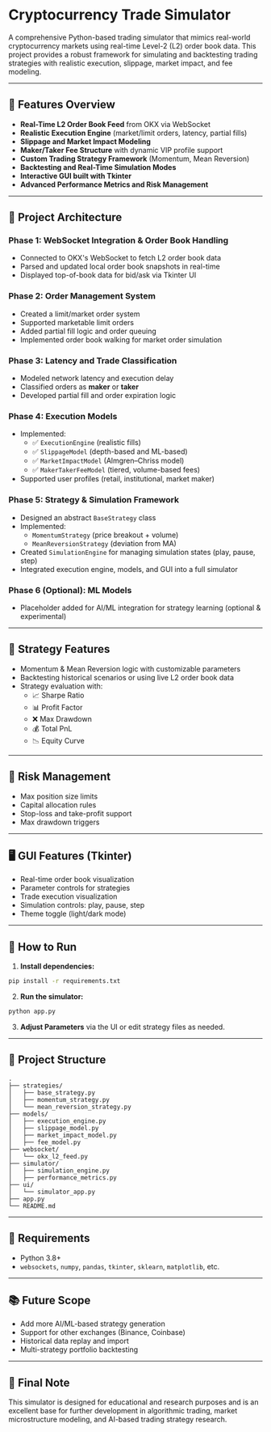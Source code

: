 
# Cryptocurrency Trade Simulator

A comprehensive Python-based trading simulator that mimics real-world cryptocurrency markets using real-time Level-2 (L2) order book data. This project provides a robust framework for simulating and backtesting trading strategies with realistic execution, slippage, market impact, and fee modeling.

---

## 📌 Features Overview

- **Real-Time L2 Order Book Feed** from OKX via WebSocket
- **Realistic Execution Engine** (market/limit orders, latency, partial fills)
- **Slippage and Market Impact Modeling**
- **Maker/Taker Fee Structure** with dynamic VIP profile support
- **Custom Trading Strategy Framework** (Momentum, Mean Reversion)
- **Backtesting and Real-Time Simulation Modes**
- **Interactive GUI built with Tkinter**
- **Advanced Performance Metrics and Risk Management**

---

## 🧠 Project Architecture

### Phase 1: WebSocket Integration & Order Book Handling
- Connected to OKX's WebSocket to fetch L2 order book data
- Parsed and updated local order book snapshots in real-time
- Displayed top-of-book data for bid/ask via Tkinter UI

### Phase 2: Order Management System
- Created a limit/market order system
- Supported marketable limit orders
- Added partial fill logic and order queuing
- Implemented order book walking for market order simulation

### Phase 3: Latency and Trade Classification
- Modeled network latency and execution delay
- Classified orders as **maker** or **taker**
- Developed partial fill and order expiration logic

### Phase 4: Execution Models
- Implemented:
  - ✅ `ExecutionEngine` (realistic fills)
  - ✅ `SlippageModel` (depth-based and ML-based)
  - ✅ `MarketImpactModel` (Almgren–Chriss model)
  - ✅ `MakerTakerFeeModel` (tiered, volume-based fees)
- Supported user profiles (retail, institutional, market maker)

### Phase 5: Strategy & Simulation Framework
- Designed an abstract `BaseStrategy` class
- Implemented:
  - `MomentumStrategy` (price breakout + volume)
  - `MeanReversionStrategy` (deviation from MA)
- Created `SimulationEngine` for managing simulation states (play, pause, step)
- Integrated execution engine, models, and GUI into a full simulator

### Phase 6 (Optional): ML Models
- Placeholder added for AI/ML integration for strategy learning (optional & experimental)

---

## 🎯 Strategy Features

- Momentum & Mean Reversion logic with customizable parameters
- Backtesting historical scenarios or using live L2 order book data
- Strategy evaluation with:
  - 📈 Sharpe Ratio
  - 📊 Profit Factor
  - ❌ Max Drawdown
  - 💰 Total PnL
  - 📉 Equity Curve

---

## 🧪 Risk Management

- Max position size limits
- Capital allocation rules
- Stop-loss and take-profit support
- Max drawdown triggers

---

## 🖥️ GUI Features (Tkinter)

- Real-time order book visualization
- Parameter controls for strategies
- Trade execution visualization
- Simulation controls: play, pause, step
- Theme toggle (light/dark mode)

---

## 🚀 How to Run

1. **Install dependencies:**

```bash
pip install -r requirements.txt
````

2. **Run the simulator:**

```bash
python app.py
```

3. **Adjust Parameters** via the UI or edit strategy files as needed.

---

## 📁 Project Structure

```
.
├── strategies/
│   ├── base_strategy.py
│   ├── momentum_strategy.py
│   └── mean_reversion_strategy.py
├── models/
│   ├── execution_engine.py
│   ├── slippage_model.py
│   ├── market_impact_model.py
│   ├── fee_model.py
├── websocket/
│   └── okx_l2_feed.py
├── simulator/
│   ├── simulation_engine.py
│   ├── performance_metrics.py
├── ui/
│   └── simulator_app.py
├── app.py
└── README.md
```

---

## 📌 Requirements

* Python 3.8+
* `websockets`, `numpy`, `pandas`, `tkinter`, `sklearn`, `matplotlib`, etc.

---

## 📚 Future Scope

* Add more AI/ML-based strategy generation
* Support for other exchanges (Binance, Coinbase)
* Historical data replay and import
* Multi-strategy portfolio backtesting

---

## 🏁 Final Note

This simulator is designed for educational and research purposes and is an excellent base for further development in algorithmic trading, market microstructure modeling, and AI-based trading strategy research.
